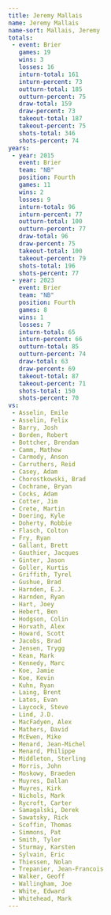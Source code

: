 ```yaml
---
title: Jeremy Mallais
name: Jeremy Mallais
name-sort: Mallais, Jeremy
totals:
 - event: Brier
   games: 19
   wins: 3
   losses: 16
   inturn-total: 161
   inturn-percent: 73
   outturn-total: 185
   outturn-percent: 75
   draw-total: 159
   draw-percent: 73
   takeout-total: 187
   takeout-percent: 75
   shots-total: 346
   shots-percent: 74
years:
 - year: 2015
   event: Brier
   team: "NB"
   position: Fourth
   games: 11
   wins: 2
   losses: 9
   inturn-total: 96
   inturn-percent: 77
   outturn-total: 100
   outturn-percent: 77
   draw-total: 96
   draw-percent: 75
   takeout-total: 100
   takeout-percent: 79
   shots-total: 196
   shots-percent: 77
 - year: 2023
   event: Brier
   team: "NB"
   position: Fourth
   games: 8
   wins: 1
   losses: 7
   inturn-total: 65
   inturn-percent: 66
   outturn-total: 85
   outturn-percent: 74
   draw-total: 63
   draw-percent: 69
   takeout-total: 87
   takeout-percent: 71
   shots-total: 150
   shots-percent: 70
vs:
 - Asselin, Emile
 - Asselin, Felix
 - Barry, Josh
 - Borden, Robert
 - Bottcher, Brendan
 - Camm, Mathew
 - Carmody, Anson
 - Carruthers, Reid
 - Casey, Adam
 - Chorostkowski, Brad
 - Cochrane, Bryan
 - Cocks, Adam
 - Cotter, Jim
 - Crete, Martin
 - Doering, Kyle
 - Doherty, Robbie
 - Flasch, Colton
 - Fry, Ryan
 - Gallant, Brett
 - Gauthier, Jacques
 - Ginter, Jason
 - Goller, Kurtis
 - Griffith, Tyrel
 - Gushue, Brad
 - Harnden, E.J.
 - Harnden, Ryan
 - Hart, Joey
 - Hebert, Ben
 - Hodgson, Colin
 - Horvath, Alex
 - Howard, Scott
 - Jacobs, Brad
 - Jensen, Trygg
 - Kean, Mark
 - Kennedy, Marc
 - Koe, Jamie
 - Koe, Kevin
 - Kuhn, Ryan
 - Laing, Brent
 - Latos, Evan
 - Laycock, Steve
 - Lind, J.D.
 - MacFadyen, Alex
 - Mathers, David
 - McEwen, Mike
 - Menard, Jean-Michel
 - Menard, Philippe
 - Middleton, Sterling
 - Morris, John
 - Moskowy, Braeden
 - Muyres, Dallan
 - Muyres, Kirk
 - Nichols, Mark
 - Rycroft, Carter
 - Samagalski, Derek
 - Sawatsky, Rick
 - Scoffin, Thomas
 - Simmons, Pat
 - Smith, Tyler
 - Sturmay, Karsten
 - Sylvain, Eric
 - Thiessen, Nolan
 - Trepanier, Jean-Francois
 - Walker, Geoff
 - Wallingham, Joe
 - White, Edward
 - Whitehead, Mark
---
```

